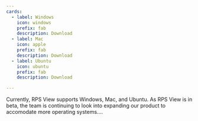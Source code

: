 ```yaml
---
cards:
  - label: Windows
    icon: windows
    prefix: fab
    description: Download
  - label: Mac
    icon: apple
    prefix: fab
    description: Download
  - label: Ubuntu
    icon: ubuntu
    prefix: fab
    description: Download

---
```


Currently, RPS View supports Windows, Mac, and Ubuntu. As RPS View is in beta, the team is continuing to look into expanding our product to accomodate more operating systems....
